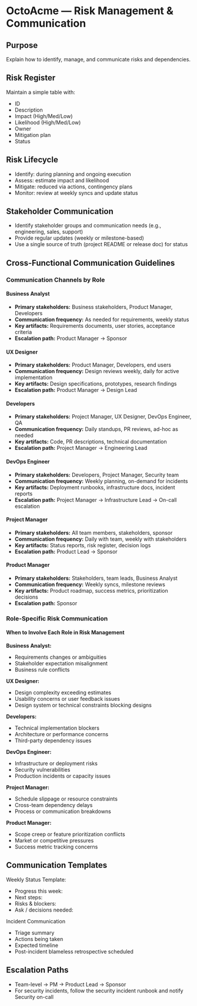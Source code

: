 # OctoAcme — Risk Management & Communication

## Purpose
Explain how to identify, manage, and communicate risks and dependencies.

## Risk Register
Maintain a simple table with:
- ID
- Description
- Impact (High/Med/Low)
- Likelihood (High/Med/Low)
- Owner
- Mitigation plan
- Status

## Risk Lifecycle
- Identify: during planning and ongoing execution
- Assess: estimate impact and likelihood
- Mitigate: reduced via actions, contingency plans
- Monitor: review at weekly syncs and update status

## Stakeholder Communication
- Identify stakeholder groups and communication needs (e.g., engineering, sales, support)
- Provide regular updates (weekly or milestone-based)
- Use a single source of truth (project README or release doc) for status

## Cross-Functional Communication Guidelines

### Communication Channels by Role

#### Business Analyst
- **Primary stakeholders:** Business stakeholders, Product Manager, Developers
- **Communication frequency:** As needed for requirements, weekly status
- **Key artifacts:** Requirements documents, user stories, acceptance criteria
- **Escalation path:** Product Manager → Sponsor

#### UX Designer
- **Primary stakeholders:** Product Manager, Developers, end users
- **Communication frequency:** Design reviews weekly, daily for active implementation
- **Key artifacts:** Design specifications, prototypes, research findings
- **Escalation path:** Product Manager → Design Lead

#### Developers
- **Primary stakeholders:** Project Manager, UX Designer, DevOps Engineer, QA
- **Communication frequency:** Daily standups, PR reviews, ad-hoc as needed
- **Key artifacts:** Code, PR descriptions, technical documentation
- **Escalation path:** Project Manager → Engineering Lead

#### DevOps Engineer
- **Primary stakeholders:** Developers, Project Manager, Security team
- **Communication frequency:** Weekly planning, on-demand for incidents
- **Key artifacts:** Deployment runbooks, infrastructure docs, incident reports
- **Escalation path:** Project Manager → Infrastructure Lead → On-call escalation

#### Project Manager
- **Primary stakeholders:** All team members, stakeholders, sponsor
- **Communication frequency:** Daily with team, weekly with stakeholders
- **Key artifacts:** Status reports, risk register, decision logs
- **Escalation path:** Product Lead → Sponsor

#### Product Manager
- **Primary stakeholders:** Stakeholders, team leads, Business Analyst
- **Communication frequency:** Weekly syncs, milestone reviews
- **Key artifacts:** Product roadmap, success metrics, prioritization decisions
- **Escalation path:** Sponsor

### Role-Specific Risk Communication

#### When to Involve Each Role in Risk Management

**Business Analyst:**
- Requirements changes or ambiguities
- Stakeholder expectation misalignment
- Business rule conflicts

**UX Designer:**
- Design complexity exceeding estimates
- Usability concerns or user feedback issues
- Design system or technical constraints blocking designs

**Developers:**
- Technical implementation blockers
- Architecture or performance concerns
- Third-party dependency issues

**DevOps Engineer:**
- Infrastructure or deployment risks
- Security vulnerabilities
- Production incidents or capacity issues

**Project Manager:**
- Schedule slippage or resource constraints
- Cross-team dependency delays
- Process or communication breakdowns

**Product Manager:**
- Scope creep or feature prioritization conflicts
- Market or competitive pressures
- Success metric tracking concerns

## Communication Templates
Weekly Status Template:
- Progress this week:
- Next steps:
- Risks & blockers:
- Ask / decisions needed:

Incident Communication
- Triage summary
- Actions being taken
- Expected timeline
- Post-incident blameless retrospective scheduled

## Escalation Paths
- Team-level -> PM -> Product Lead -> Sponsor
- For security incidents, follow the security incident runbook and notify Security on-call
